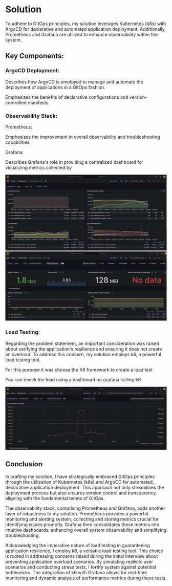# Solution

To adhere to GitOps principles, my solution leverages Kubernetes (k8s) with ArgoCD for declarative and automated application deployment. Additionally, Prometheus and Grafana are utilized to enhance observability within the system.

## Key Components:

### ArgoCD Deployment:

Describes how ArgoCD is employed to manage and automate the deployment of applications in a GitOps fashion.

Emphasizes the benefits of declarative configurations and version-controlled manifests.

### Observability Stack:

Prometheus:

Emphasizes the improvement in overall observability and troubleshooting capabilities

Grafana:

Describes Grafana's role in providing a centralized dashboard for visualizing metrics collected by 

![](./images/grafana-dashboard-1.jpeg)
![](./images/grafana-dashboard-2.jpeg)

### Load Testing:

Regarding the problem statement, an important consideration was raised about verifying the application's resilience and ensuring it does not create an overload. To address this concern, my solution employs k6, a powerful load testing tool.

For this purpose it was choose the K6 framework to create a load test

You can check the load using a dashboard on grafana calling k6

![](./images/grafana-dashboard-3.jpeg)

## Conclusion 

In crafting my solution, I have strategically embraced GitOps principles through the utilization of Kubernetes (k8s) and ArgoCD for automated, declarative application deployment. This approach not only streamlines the deployment process but also ensures version control and transparency, aligning with the fundamental tenets of GitOps.

The observability stack, comprising Prometheus and Grafana, adds another layer of robustness to my solution. Prometheus provides a powerful monitoring and alerting system, collecting and storing metrics crucial for identifying issues promptly. Grafana then consolidates these metrics into intuitive dashboards, enhancing overall system observability and simplifying troubleshooting.

Acknowledging the imperative nature of load testing in guaranteeing application resilience, I employ k6, a versatile load testing tool. This choice is rooted in addressing concerns raised during the initial interview about preventing application overload scenarios. By simulating realistic user scenarios and conducting stress tests, I fortify  system against potential bottlenecks. The integration of k6 with Grafana allows for real-time monitoring and dynamic analysis of performance metrics during these tests.

